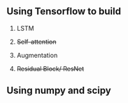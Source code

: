 ## Using Tensorflow to build

1. LSTM

2. ~~Self-attention~~ 

3. Augmentation

4. ~~Residual Block/ ResNet~~


## Using numpy and scipy

